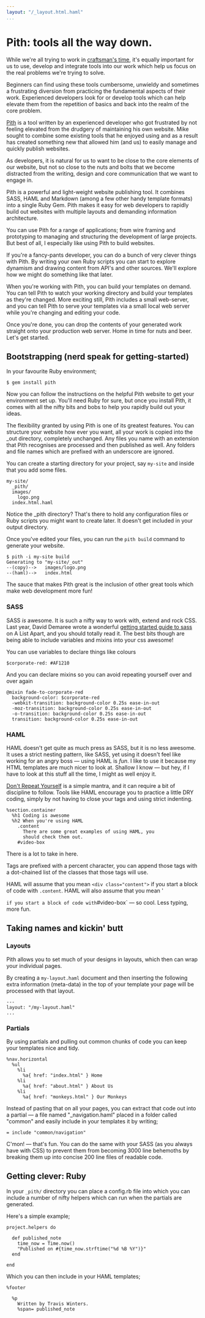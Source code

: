 ```yaml
---
layout: "/_layout.html.haml"
...
```


# Pith: tools all the way down.

While we're all trying to work in [craftsman's time](http://www.lukew.com/ff/entry.asp?1603), it's equally important for us to use, develop and integrate tools into our work which help us focus on the real problems we're trying to solve.

Beginners can find using these tools cumbersome, unwieldy and sometimes a frustrating diversion from practicing the fundamental aspects of their work. Experienced developers look for or develop tools which can help elevate them from the repetition of basics and back into the realm of the core problem.

[Pith](http://github.com/mdub/pith) is a tool written by an experienced developer who got frustrated by not feeling elevated from the drudgery of maintaining his own website. Mike sought to combine some existing tools that he enjoyed using and as a result has created something new that allowed him (and us) to easily manage and quickly publish websites.

As developers, it is natural for us to want to be close to the core elements of our website, but not so close to the nuts and bolts that we become distracted from the writing, design and core communication that we want to engage in.

Pith is a powerful and light-weight website publishing tool. It combines SASS, HAML and Markdown (among a few other handy template formats) into a single Ruby Gem. Pith makes it easy for web developers to rapidly build out websites with multiple layouts and demanding information architecture.

You can use Pith for a range of applications; from wire framing and prototyping to managing and structuring the development of large projects. But best of all, I especially like using Pith to build websites.

If you're a fancy-pants developer, you can do a bunch of very clever things with Pith. By writing your own Ruby scripts you can start to explore dynamism and drawing content from API's and other sources. We'll explore how we might do something like that later.

When you're working with Pith, you can build your templates on demand. You can tell Pith to watch your working directory and build your templates as they're changed. More exciting still, Pith includes a small web-server, and you can tell Pith to serve your templates via a small local web server while you're changing and editing your code.

Once you're done, you can drop the contents of your generated work straight onto your production web server. Home in time for nuts and beer. Let's get started.

## Bootstrapping (nerd speak for getting-started)

In your favourite Ruby environment;

    $ gem install pith

Now you can follow the instructions on the helpful Pith website to get your environment set up. You'll need Ruby for sure, but once you install Pith, it comes with all the nifty bits and bobs to help you rapidly build out your ideas.

The flexibility granted by using Pith is one of its greatest features. You can structure your website how ever you want, all your work is copied into the _out directory, completely unchanged. Any files you name with an extension that Pith recognises are processed and then published as well. Any folders and file names which are prefixed with an underscore are ignored.

You can create a starting directory for your project, say `my-site` and inside that you add some files.

    my-site/
      _pith/
      images/
        logo.png
      index.html.haml

Notice the _pith directory? That's there to hold any configuration files or Ruby scripts you might want to create later. It doesn't get included in your output directory.

Once you've edited your files, you can run the `pith build` command to generate your website.

    $ pith -i my-site build
    Generating to "my-site/_out"
    --(copy)-->   images/logo.png
    --(haml)-->   index.html

The sauce that makes Pith great is the inclusion of other great tools which make web development more fun!

### SASS

SASS *is* awesome. It is such a nifty way to work with, extend and rock CSS. Last year, David Demaree wrote a wonderful [getting started guide to sass](http://www.alistapart.com/articles/getting-started-with-sass/) on A List Apart, and you should totally read it. The best bits though are being able to  include variables and mixins into your css awesome!

You can use variables to declare things like colours

    $corporate-red: #AF1210

And you can declare mixins so you can avoid repeating yourself over and over again

    @mixin fade-to-corporate-red
      background-color: $corporate-red
      -webkit-transition: background-color 0.25s ease-in-out
      -moz-transition: background-color 0.25s ease-in-out
      -o-transition: background-color 0.25s ease-in-out
      transition: background-color 0.25s ease-in-out

### HAML

HAML doesn't get quite as much press as SASS, but it is no less awesome. It uses a strict nesting pattern, like SASS, yet using it doesn't feel like working for an angry boss — using HAML is *fun*. I like to use it because my HTML templates are much nicer to look at. Shallow I know — but hey, if I have to look at this stuff all the time, I might as well enjoy it.

[Don't Repeat Yourself](http://en.wikipedia.org/wiki/Don't_repeat_yourself) is a simple mantra, and it can require a bit of discipline to follow. Tools like HAML encourage you to practice a little DRY coding, simply by not having to close your tags and using strict indenting.

    %section.container
      %h1 Coding is awesome
      %h2 When you're using HAML
        .content
          There are some great examples of using HAML, you
          should check them out.
        #video-box

There is a lot to take in here.

Tags are prefixed with a percent character, you can append those tags with a dot-chained list of the classes that those tags will use.

HAML will assume that you mean `<div class="content">` if you start a block of code with `.content`. HAML will also assume that you mean '<div id="video-box">` if you start a block of code with `#video-box` — so cool. Less typing, more fun.


## Taking names and kickin' butt

### Layouts

Pith allows you to set much of your designs in layouts, which then can wrap your individual pages.

By creating a `my-layout.haml` document and then inserting the following extra information (meta-data) in the top of your template your page will be processed with that layout.

    ---
    layout: "/my-layout.haml"
    ...

### Partials

By using partials and pulling out common chunks of code you can keep your templates nice and tidy.

    %nav.horizontal
      %ul
        %li
          %a{ href: "index.html" } Home
        %li
          %a{ href: "about.html" } About Us
        %li
          %a{ href: "monkeys.html" } Our Monkeys

Instead of pasting that on all your pages, you can extract that code out into a partial — a file named "_navigation.haml" placed in a folder called "common" and easily include in your templates it by writing;

    = include "common/navigation"

C'mon! — that's fun. You can do the same with your SASS (as you always have with CSS) to prevent them from becoming 3000 line behemoths by breaking them up into concise 200 line files of readable code.


## Getting clever: Ruby

In your `_pith/` directory you can place a config.rb file into which you can include a number of nifty helpers which can run when the partials are generated.

Here's a simple example;

    project.helpers do

      def published_note
        time_now = Time.now()
        "Published on #{time_now.strftime("%d %B %Y")}"
      end

    end

Which you can then include in your HAML templates;


    %footer

      %p
        Written by Travis Winters.
        %span= published_note
